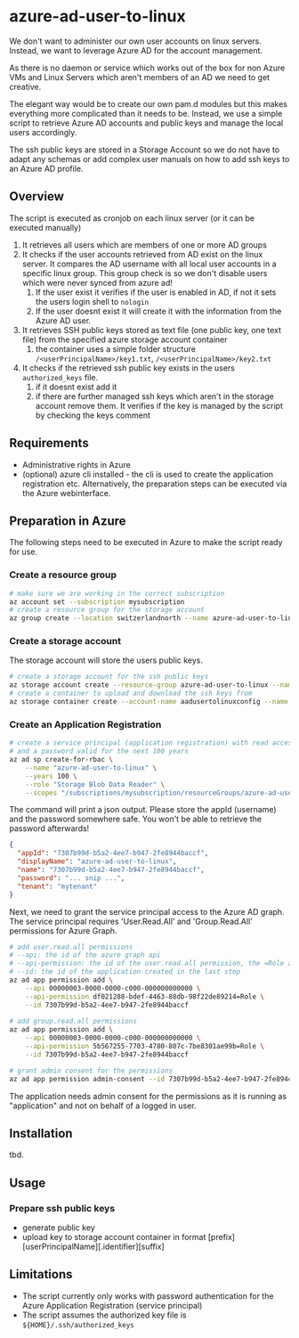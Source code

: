 # azure-ad-user-to-linux

We don't want to administer our own user accounts on linux servers. Instead, we want to leverage
Azure AD for the account management.

As there is no daemon or service which works out of the box for non Azure VMs and Linux Servers which aren't members
of an AD we need to get creative.

The elegant way would be to create our own pam.d modules but this makes everything more complicated than
it needs to be. Instead, we use a simple script to retrieve Azure AD accounts and public keys and manage the 
local users accordingly.

The ssh public keys are stored in a Storage Account so we do not have to adapt any schemas or add complex user 
manuals on how to add ssh keys to an Azure AD profile.

## Overview

The script is executed as cronjob on each linux server (or it can be executed manually)

1) It retrieves all users which are members of one or more AD groups
2) It checks if the user accounts retrieved from AD exist on the linux server. It compares the AD username with all local
user accounts in a specific linux group. This group check is so we don't disable users which were never synced
from azure ad!
   1) If the user exist it verifies if the user is enabled in AD, if not it sets the users login shell to `nologin`
   2) If the user doesnt exist it will create it with the information from the Azure AD user.
3) It retrieves SSH public keys stored as text file (one public key, one text file) from the specified azure storage account container
   1) the container uses a simple folder structure `/<userPrincipalName>/key1.txt`, `/<userPrincipalName>/key2.txt`
4) It checks if the retrieved ssh public key exists in the users `authorized_keys` file.
   1) if it doesnt exist add it
   2) if there are further managed ssh keys which aren't in the storage account remove them. It verifies if the key is managed by the script by checking the keys comment

## Requirements
 
- Administrative rights in Azure 
- (optional) azure cli installed - the cli is used to create the application registration etc. Alternatively, the preparation steps can be executed via the Azure webinterface.

## Preparation in Azure

The following steps need to be executed in Azure to make the script ready for use.

### Create a resource group

```bash
# make sure we are working in the correct subscription
az account set --subscription mysubscription
# create a resource group for the storage account
az group create --location switzerlandnorth --name azure-ad-user-to-linux
```

### Create a storage account

The storage account will store the users public keys.

```bash
# create a storage account for the ssh public keys
az storage account create --resource-group azure-ad-user-to-linux --name aadusertolinuxconfig
# create a container to upload and download the ssh keys from
az storage container create --account-name aadusertolinuxconfig --name ssh-keys
```

### Create an Application Registration

```bash
# create a service principal (application registration) with read access to the storage account
# and a password valid for the next 100 years
az ad sp create-for-rbac \
    --name "azure-ad-user-to-linux" \
    --years 100 \
    --role "Storage Blob Data Reader" \
    --scopes "/subscriptions/mysubscription/resourceGroups/azure-ad-user-to-linux/providers/Microsoft.Storage/storageAccounts/aadusertolinuxconfig"
```

The command will print a json output. Please store the appId (username) and the password somewhere safe.
You won't be able to retrieve the password afterwards!

```json
{
  "appId": "7307b99d-b5a2-4ee7-b947-2fe8944baccf",
  "displayName": "azure-ad-user-to-linux",
  "name": "7307b99d-b5a2-4ee7-b947-2fe8944baccf",
  "password": "... snip ...",
  "tenant": "mytenant"
}
```

Next, we need to grant the service principal access to the Azure AD graph.
The service principal requires 'User.Read.All' and 'Group.Read.All' permissions for Azure Graph.

```bash
# add user.read.all permissions
# --api: the id of the azure graph api
# --api-permission: the id of the user.read.all permission, the =Role at the end allows application permissions. 
# --id: the id of the application created in the last step
az ad app permission add \
    --api 00000003-0000-0000-c000-000000000000 \
    --api-permission df021288-bdef-4463-88db-98f22de89214=Role \
    --id 7307b99d-b5a2-4ee7-b947-2fe8944baccf
    
# add group.read.all permissions
az ad app permission add \
    --api 00000003-0000-0000-c000-000000000000 \
    --api-permission 5b567255-7703-4780-807c-7be8301ae99b=Role \
    --id 7307b99d-b5a2-4ee7-b947-2fe8944baccf

# grant admin consent for the permissions
az ad app permission admin-consent --id 7307b99d-b5a2-4ee7-b947-2fe8944baccf

```

The application needs admin consent for the permissions as it is running as "application" and not on behalf of a 
logged in user.

## Installation

tbd.

## Usage

### Prepare ssh public keys
- generate public key
- upload key to storage account container in format [prefix][userPrincipalName][.identifier][suffix]

## Limitations

- The script currently only works with password authentication for the Azure Application Registration (service principal)
- The script assumes the authorized key file is `${HOME}/.ssh/authorized_keys`